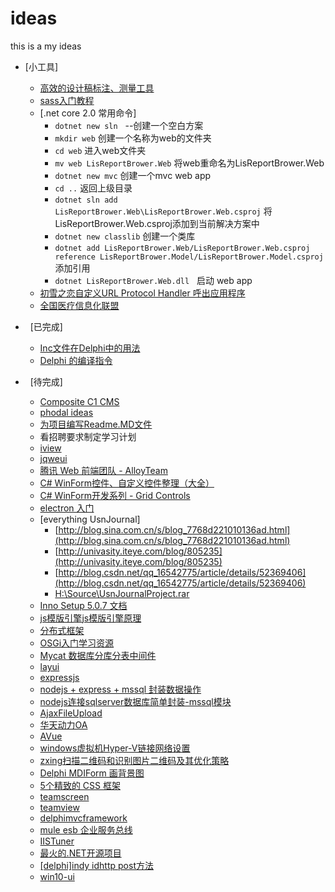 # ideas
this is a my ideas
*	[小工具]
	*	[高效的设计稿标注、测量工具](http://www.getmarkman.com/)
	*	[sass入门教程](http://www.w3cplus.com/sassguide/)		
	*	[.net core 2.0 常用命令]
		* ``dotnet new sln``   --创建一个空白方案 
		* ``mkdir web``  创建一个名称为web的文件夹
		* ``cd web``  进入web文件夹 
		* ``mv web LisReportBrower.Web``   将web重命名为LisReportBrower.Web  
		* ``dotnet new mvc``   创建一个mvc web app  
		* ``cd ..``   返回上级目录  
		* ``dotnet sln add LisReportBrower.Web\LisReportBrower.Web.csproj``   将LisReportBrower.Web.csproj添加到当前解决方案中  
		* ``dotnet new classlib``   创建一个类库  
		* ``dotnet add LisReportBrower.Web/LisReportBrower.Web.csproj reference LisReportBrower.Model/LisReportBrower.Model.csproj`` 添加引用 
		* ``dotnet LisReportBrower.Web.dll``   启动 web app  
	*	[初雪之恋自定义URL Protocol Handler 呼出应用程序](http://www.cnblogs.com/wang726zq/archive/2012/12/11/UrlProtocol.html)
	*	[全国医疗信息化联盟](http://chisc.net)

*   [已完成]
	*	[Inc文件在Delphi中的用法](http://blog.csdn.net/webroad/article/details/3049359)
	*	[Delphi 的编译指令](https://www.cnblogs.com/del/archive/2008/12/17/1356774.html)
*   [待完成]
	*	[Composite C1 CMS](http://www.cnblogs.com/Leo_wl/p/3145195.html)
	*	[phodal ideas](https://github.com/phodal/ideas)
	*	[为项目编写Readme.MD文件](http://ju.outofmemory.cn/entry/76290)
	*	看招聘要求制定学习计划 
	*	[iview](https://www.iviewui.com/)
	*	[jqweui](http://jqweui.com/)
	*	[腾讯 Web 前端团队 - AlloyTeam](http://alloyteam.github.io/)
	*	[C# WinForm控件、自定义控件整理（大全）](http://www.cnblogs.com/top5/archive/2010/04/29/1724039.html)
	*	[C# WinForm开发系列 - Grid Controls](http://www.cnblogs.com/peterzb/archive/2009/05/29/1491781.html)
	*	[electron 入门](http://www.cnblogs.com/auh2010006/p/5717845.html)
	*	[everything UsnJournal]
		*	[http://blog.sina.com.cn/s/blog_7768d221010136ad.html](http://blog.sina.com.cn/s/blog_7768d221010136ad.html)
		*	[http://univasity.iteye.com/blog/805235](http://univasity.iteye.com/blog/805235)
		*	[http://blog.csdn.net/qq_16542775/article/details/52369406](http://blog.csdn.net/qq_16542775/article/details/52369406)
		*	[H:\Source\UsnJournalProject.rar](H:\Source\UsnJournalProject.rar)
	*	[Inno Setup 5.0.7 文档](https://wenku.baidu.com/view/620e2679168884868762d612.html)
	*	[js模版引擎](http://blog.csdn.net/Marksinoberg/article/details/73187556?utm_source=tuicool&utm_medium=referral)[js模版引擎原理](http://www.cnblogs.com/hustskyking/p/principle-of-javascript-template.html)
	*	[分布式框架](http://www.cnblogs.com/Andon_liu/p/5353488.html)
	*	[OSGi入门学习资源](http://www.osgi.com.cn/article/7289520)
	*	[Mycat 数据库分库分表中间件](http://www.mycat.io/)
	*	[layui](http://www.layui.com/)
	*	[expressjs](http://www.expressjs.com.cn/)
	*	[nodejs + express + mssql 封装数据操作](https://segmentfault.com/a/1190000010324061)
	*	[nodejs连接sqlserver数据库简单封装-mssql模块](http://blog.csdn.net/zzwwjjdj1/article/details/51911270)
	*	[AjaxFileUpload](https://github.com/davgothic/AjaxFileUpload)
	*	[华天动力OA](http://demo.oa8000.com)
	*	[AVue](https://gitee.com/woerwin/avue)
	*	[windows虚拟机Hyper-V链接网络设置](https://blog.csdn.net/cesarean/article/details/62420607)
	*	[zxing扫描二维码和识别图片二维码及其优化策略](http://iluhcm.com/2016/01/08/scan-qr-code-and-recognize-it-from-picture-fastly-using-zxing/)
	*	[Delphi MDIForm 画背景图](http://blog.sina.com.cn/s/blog_4ad042e50102e150.html)
	*	[5个精致的 CSS 框架](https://blog.gitee.com/2018/05/02/weekly70/?from=20180506)
	*	[teamscreen](https://github.com/boonkerz/teamscreen)
	*	[teamview](https://blog.csdn.net/faaronzheng/article/details/46897033)
	*	[delphimvcframework](https://github.com/danieleteti/delphimvcframework)
	*	[mule esb 企业服务总线](https://www.mulesoft.com/cn/platform/soa/mule-esb-open-source-esb)
	*	[IISTuner](https://archive.codeplex.com/?p=iistuner)
	*	[最火的.NET开源项目](https://www.cnblogs.com/lhxsoft/p/5505520.html)
	*	[[delphi]indy idhttp post方法](https://blog.csdn.net/nerdy/article/details/8657543#)
	*	[win10-ui](https://github.com/yuri2peter/win10-ui)	 
